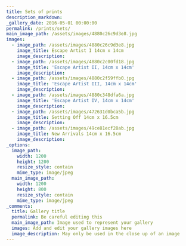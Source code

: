 ```yaml
---
title: Sets of prints
description_markdown:
_gallery_date: 2016-05-01 00:00:00
permalink: /prints/sets/
main_image_path: /assets/images/4880c26c9d3e8.jpg
images:
  - image_path: /assets/images/4880c26c9d3e8.jpg
    image_title: Escape Artist I 14cm x 14cm
    image_description:
  - image_path: /assets/images/4880c2c00fd18.jpg
    image_title: 'Escape Artist II, 14cm x 14cm'
    image_description:
  - image_path: /assets/images/4880c2f59ffb0.jpg
    image_title: 'Escape Artist III, 14cm x 14cm'
    image_description:
  - image_path: /assets/images/4880c348dfa6a.jpg
    image_title: 'Escape Artist IV, 14cm x 14cm'
    image_description:
  - image_path: /assets/images/472631d0bca5b.jpg
    image_title: Setting Off 14cm x 16.5cm
    image_description:
  - image_path: /assets/images/49ce81ecf28ab.jpg
    image_title: New Arrivals 14cm x 16.5cm
    image_description:
_options:
  image_path:
    width: 1200
    height: 1200
    resize_style: contain
    mime_type: image/jpeg
  main_image_path:
    width: 1200
    height: 800
    resize_style: contain
    mime_type: image/jpeg
_comments:
  title: Gallery title
  permalink: Be careful editing this
  main_image_path: Image used to represent your gallery
  images: Add and edit your gallery images here
  image_description: May only be used in the close up of an image
---
```

